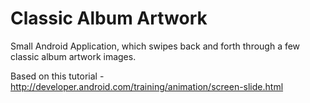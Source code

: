 Classic Album Artwork
=============

Small Android Application, which swipes back and forth through a few classic album artwork images.

Based on this tutorial - http://developer.android.com/training/animation/screen-slide.html
